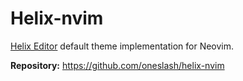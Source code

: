 # Helix-nvim

[Helix Editor](https://helix-editor.com) default theme implementation for Neovim.


**Repository:** <https://github.com/oneslash/helix-nvim>

<!-- vim: set ft=markdown: -->